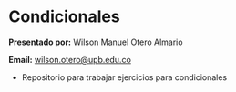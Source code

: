 # Condicionales

**Presentado por:** Wilson Manuel Otero Almario

**Email:** wilson.otero@upb.edu.co


- Repositorio para trabajar ejercicios para condicionales 
